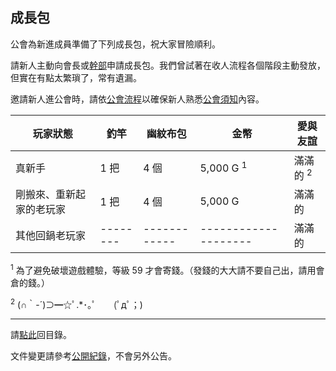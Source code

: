 ## 成長包

公會為新進成員準備了下列成長包，祝大家冒險順利。

請新人主動向會長或[幹部](ranks.html)申請成長包。我們曾試著在收人流程各個階段主動發放，但實在有點太繁瑣了，常有遺漏。

邀請新人進公會時，請依[公會流程](recruitment.html)以確保新人熟悉[公會須知](guidelines.html)內容。

| **玩家狀態**           | **釣竿** | **幽紋布包** | **金幣**              | **愛與友誼**        |
| ---------------------- | -------- | ------------ | -------------------- | ------------------- |
| 真新手                 | 1 把      | 4 個         | 5,000 G <sup>1</sup> | 滿滿的 <sup>2</sup>  |
| 剛搬來、重新起家的老玩家 | 1 把      | 4 個         | 5,000 G              | 滿滿的               |
| 其他回鍋老玩家          | -------- | ------------ | -------------------- | 滿滿的               |

<sup>1</sup> 為了避免破壞遊戲體驗，等級 59 才會寄錢。（發錢的大大請不要自己出，請用會倉的錢。）

<sup>2</sup> (∩｀-´)⊃━☆ﾟ.*･｡ﾟ　　(ﾟдﾟ；)

---

請[點此](index.html)回目錄。

文件變更請參考[公開紀錄](https://github.com/badbadweather/badbadweather.github.io/commits/master/starter.md)，不會另外公告。
